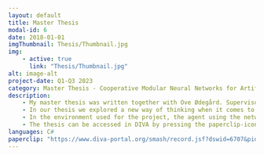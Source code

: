```yaml
---
layout: default
title: Master Thesis
modal-id: 6
date: 2018-01-01
imgThumbnail: Thesis/Thumbnail.jpg
img:
    - active: true
      link: "Thesis/Thumbnail.jpg"
alt: image-alt
project-date: Q1-Q3 2023
category: Master Thesis - Cooperative Modular Neural Networks for Artificial Intelligence in Games
description: 
    - My master thesis was written together with Ove Ødegård. Supervisor for the project was Ilir Jusufi and Co-supervisor was Svavelstickan AB.
    - In our thesis we explored a new way of thinking when it comes to using neural networks in games. Instead of using a singular neural network, tasked with achieving a goal, we used multiple modular neural networks cooperatively. The modular networks were in our case tasked with predicting the state of the game a certain amount of time into the future, such as the player position or how the terrain might look. The modular parts of the network are able to be re-used with other combinations of modular networks, reducing training time in the long run while increasing the network's performance at its task.
    - In the environment used for the project, the agent using the network is tasked with navigating a two-dimensional environment in the game Star Fetchers, which I have previously worked on and reference both in my CV and portfolio.
    - The thesis can be accessed in DIVA by pressing the paperclip-icon below.
languages: C#
paperclip: "https://www.diva-portal.org/smash/record.jsf?dswid=6707&pid=diva2%3A1804957&c=1&searchType=SIMPLE&language=en&query=Emil+Högstedt&af=%5B%5D&aq=%5B%5B%5D%5D&aq2=%5B%5B%5D%5D&aqe=%5B%5D&noOfRows=50&sortOrder=author_sort_asc&sortOrder2=title_sort_asc&onlyFullText=false&sf=all"
---
```

